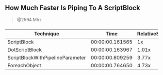 
How Much Faster Is Piping To A ScriptBlock
------------------------------------------
> @2594 Mhz


### 


|Technique                       |Time           |RelativeSpeed|Throughput|
|--------------------------------|---------------|-------------|----------|
|ScriptBlock                     |00:00:00.161565|1x           |6338.01/s |
|DotScriptBlock                  |00:00:00.163967|1.01x        |6245.14/s |
|ScriptBlockWithPipelineParameter|00:00:00.609259|3.77x        |1680.73/s |
|ForeachObject                   |00:00:00.764650|4.73x        |1339.17/s |





